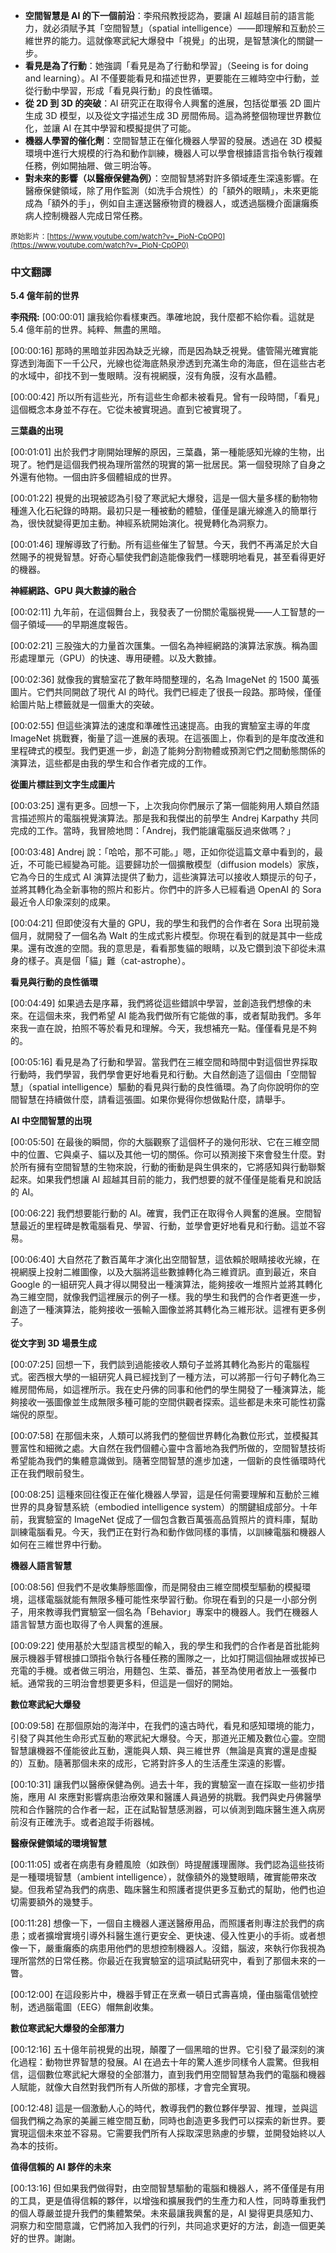 <!-- summary -->
- **空間智慧是 AI 的下一個前沿**：李飛飛教授認為，要讓 AI 超越目前的語言能力，就必須賦予其「空間智慧」（spatial intelligence）——即理解和互動於三維世界的能力。這就像寒武紀大爆發中「視覺」的出現，是智慧演化的關鍵一步。
- **看見是為了行動**：她強調「看見是為了行動和學習」（Seeing is for doing and learning）。AI 不僅要能看見和描述世界，更要能在三維時空中行動，並從行動中學習，形成「看見與行動」的良性循環。
- **從 2D 到 3D 的突破**：AI 研究正在取得令人興奮的進展，包括從單張 2D 圖片生成 3D 模型，以及從文字描述生成 3D 房間佈局。這為將整個物理世界數位化，並讓 AI 在其中學習和模擬提供了可能。
- **機器人學習的催化劑**：空間智慧正在催化機器人學習的發展。透過在 3D 模擬環境中進行大規模的行為和動作訓練，機器人可以學會根據語言指令執行複雜任務，例如開抽屜、做三明治等。
- **對未來的影響（以醫療保健為例）**：空間智慧將對許多領域產生深遠影響。在醫療保健領域，除了用作監測（如洗手合規性）的「額外的眼睛」，未來更能成為「額外的手」，例如自主運送醫療物資的機器人，或透過腦機介面讓癱瘓病人控制機器人完成日常任務。
<!-- endsummary -->

<small>原始影片：[https://www.youtube.com/watch?v=_PioN-CpOP0](https://www.youtube.com/watch?v=_PioN-CpOP0)</small>

### 中文翻譯

**5.4 億年前的世界**

**李飛飛:** [00:00:01]
讓我給你看樣東西。準確地說，我什麼都不給你看。這就是 5.4 億年前的世界。純粹、無盡的黑暗。

[00:00:16]
那時的黑暗並非因為缺乏光線，而是因為缺乏視覺。儘管陽光確實能穿透到海面下一千公尺，光線也從海底熱泉滲透到充滿生命的海底，但在這些古老的水域中，卻找不到一隻眼睛。沒有視網膜，沒有角膜，沒有水晶體。

[00:00:42]
所以所有這些光，所有這些生命都未被看見。曾有一段時間，「看見」這個概念本身並不存在。它從未被實現過。直到它被實現了。

**三葉蟲的出現**

[00:01:01]
出於我們才剛開始理解的原因，三葉蟲，第一種能感知光線的生物，出現了。牠們是這個我們視為理所當然的現實的第一批居民。第一個發現除了自身之外還有他物。一個由許多個體組成的世界。

[00:01:22]
視覺的出現被認為引發了寒武紀大爆發，這是一個大量多樣的動物物種進入化石紀錄的時期。最初只是一種被動的體驗，僅僅是讓光線進入的簡單行為，很快就變得更加主動。神經系統開始演化。視覺轉化為洞察力。

[00:01:46]
理解導致了行動。所有這些催生了智慧。今天，我們不再滿足於大自然賜予的視覺智慧。好奇心驅使我們創造能像我們一樣聰明地看見，甚至看得更好的機器。

**神經網路、GPU 與大數據的融合**

[00:02:11]
九年前，在這個舞台上，我發表了一份關於電腦視覺——人工智慧的一個子領域——的早期進度報告。

[00:02:21]
三股強大的力量首次匯集。一個名為神經網路的演算法家族。稱為圖形處理單元（GPU）的快速、專用硬體。以及大數據。

[00:02:36]
就像我的實驗室花了數年時間整理的，名為 ImageNet 的 1500 萬張圖片。它們共同開啟了現代 AI 的時代。我們已經走了很長一段路。那時候，僅僅給圖片貼上標籤就是一個重大的突破。

[00:02:55]
但這些演算法的速度和準確性迅速提高。由我的實驗室主導的年度 ImageNet 挑戰賽，衡量了這一進展的表現。在這張圖上，你看到的是年度改進和里程碑式的模型。我們更進一步，創造了能夠分割物體或預測它們之間動態關係的演算法，這些都是由我的學生和合作者完成的工作。

**從圖片標註到文字生成圖片**

[00:03:25]
還有更多。回想一下，上次我向你們展示了第一個能夠用人類自然語言描述照片的電腦視覺演算法。那是我和我傑出的前學生 Andrej Karpathy 共同完成的工作。當時，我冒險地問：「Andrej，我們能讓電腦反過來做嗎？」

[00:03:48]
Andrej 說：「哈哈，那不可能。」嗯，正如你從這篇文章中看到的，最近，不可能已經變為可能。這要歸功於一個擴散模型（diffusion models）家族，它為今日的生成式 AI 演算法提供了動力，這些演算法可以接收人類提示的句子，並將其轉化為全新事物的照片和影片。你們中的許多人已經看過 OpenAI 的 Sora 最近令人印象深刻的成果。

[00:04:21]
但即使沒有大量的 GPU，我的學生和我們的合作者在 Sora 出現前幾個月，就開發了一個名為 Walt 的生成式影片模型。你現在看到的就是其中一些成果。還有改進的空間。我的意思是，看看那隻貓的眼睛，以及它鑽到浪下卻從未濕身的樣子。真是個「貓」難（cat-astrophe）。

**看見與行動的良性循環**

[00:04:49]
如果過去是序幕，我們將從這些錯誤中學習，並創造我們想像的未來。在這個未來，我們希望 AI 能為我們做所有它能做的事，或者幫助我們。多年來我一直在說，拍照不等於看見和理解。今天，我想補充一點。僅僅看見是不夠的。

[00:05:16]
看見是為了行動和學習。當我們在三維空間和時間中對這個世界採取行動時，我們學習，我們學會更好地看見和行動。大自然創造了這個由「空間智慧」（spatial intelligence）驅動的看見與行動的良性循環。為了向你說明你的空間智慧在持續做什麼，請看這張圖。如果你覺得你想做點什麼，請舉手。

**AI 中空間智慧的出現**

[00:05:50]
在最後的瞬間，你的大腦觀察了這個杯子的幾何形狀、它在三維空間中的位置、它與桌子、貓以及其他一切的關係。你可以預測接下來會發生什麼。對於所有擁有空間智慧的生物來說，行動的衝動是與生俱來的，它將感知與行動聯繫起來。如果我們想讓 AI 超越其目前的能力，我們想要的就不僅僅是能看見和說話的 AI。

[00:06:22]
我們想要能行動的 AI。確實，我們正在取得令人興奮的進展。空間智慧最近的里程碑是教電腦看見、學習、行動，並學會更好地看見和行動。這並不容易。

[00:06:40]
大自然花了數百萬年才演化出空間智慧，這依賴於眼睛接收光線，在視網膜上投射二維圖像，以及大腦將這些數據轉化為三維資訊。直到最近，來自 Google 的一組研究人員才得以開發出一種演算法，能夠接收一堆照片並將其轉化為三維空間，就像我們這裡展示的例子一樣。我的學生和我們的合作者更進一步，創造了一種演算法，能夠接收一張輸入圖像並將其轉化為三維形狀。這裡有更多例子。

**從文字到 3D 場景生成**

[00:07:25]
回想一下，我們談到過能接收人類句子並將其轉化為影片的電腦程式。密西根大學的一組研究人員已經找到了一種方法，可以將那一行句子轉化為三維房間佈局，如這裡所示。我在史丹佛的同事和他們的學生開發了一種演算法，能夠接收一張圖像並生成無限多種可能的空間供觀者探索。這些都是未來可能性初露端倪的原型。

[00:07:58]
在那個未來，人類可以將我們的整個世界轉化為數位形式，並模擬其豐富性和細微之處。大自然在我們個體心靈中含蓄地為我們所做的，空間智慧技術希望能為我們的集體意識做到。隨著空間智慧的進步加速，一個新的良性循環時代正在我們眼前發生。

[00:08:25]
這種來回往復正在催化機器人學習，這是任何需要理解和互動於三維世界的具身智慧系統（embodied intelligence system）的關鍵組成部分。十年前，我實驗室的 ImageNet 促成了一個包含數百萬張高品質照片的資料庫，幫助訓練電腦看見。今天，我們正在對行為和動作做同樣的事情，以訓練電腦和機器人如何在三維世界中行動。

**機器人語言智慧**

[00:08:56]
但我們不是收集靜態圖像，而是開發由三維空間模型驅動的模擬環境，這樣電腦就能有無限多種可能性來學習行動。你現在看到的只是一小部分例子，用來教導我們實驗室一個名為「Behavior」專案中的機器人。我們在機器人語言智慧方面也取得了令人興奮的進展。

[00:09:22]
使用基於大型語言模型的輸入，我的學生和我們的合作者是首批能夠展示機器手臂根據口頭指令執行各種任務的團隊之一，比如打開這個抽屜或拔掉已充電的手機。或者做三明治，用麵包、生菜、番茄，甚至為使用者放上一張餐巾紙。通常我的三明治會想要更多料，但這是一個好的開始。

**數位寒武紀大爆發**

[00:09:58]
在那個原始的海洋中，在我們的遠古時代，看見和感知環境的能力，引發了與其他生命形式互動的寒武紀大爆發。今天，那道光正觸及數位心靈。空間智慧讓機器不僅能彼此互動，還能與人類、與三維世界（無論是真實的還是虛擬的）互動。隨著那個未來的成形，它將對許多人的生活產生深遠的影響。

[00:10:31]
讓我們以醫療保健為例。過去十年，我的實驗室一直在採取一些初步措施，應用 AI 來應對影響病患治療效果和醫護人員過勞的挑戰。我們與史丹佛醫學院和合作醫院的合作者一起，正在試點智慧感測器，可以偵測到臨床醫生進入病房前沒有正確洗手。或者追蹤手術器械。

**醫療保健領域的環境智慧**

[00:11:05]
或者在病患有身體風險（如跌倒）時提醒護理團隊。我們認為這些技術是一種環境智慧（ambient intelligence），就像額外的幾雙眼睛，確實能帶來改變。但我希望為我們的病患、臨床醫生和照護者提供更多互動式的幫助，他們也迫切需要額外的幾雙手。

[00:11:28]
想像一下，一個自主機器人運送醫療用品，而照護者則專注於我們的病患；或者擴增實境引導外科醫生進行更安全、更快速、侵入性更小的手術。或者想像一下，嚴重癱瘓的病患用他們的思想控制機器人。沒錯，腦波，來執行你我視為理所當然的日常任務。你最近在我實驗室的這項試點研究中，看到了那個未來的一瞥。

[00:12:00]
在這段影片中，機器手臂正在烹煮一頓日式壽喜燒，僅由腦電信號控制，透過腦電圖（EEG）帽無創收集。

**數位寒武紀大爆發的全部潛力**

[00:12:16]
五十億年前視覺的出現，顛覆了一個黑暗的世界。它引發了最深刻的演化過程：動物世界智慧的發展。AI 在過去十年的驚人進步同樣令人震驚。但我相信，這個數位寒武紀大爆發的全部潛力，直到我們用空間智慧為我們的電腦和機器人賦能，就像大自然對我們所有人所做的那樣，才會完全實現。

[00:12:48]
這是一個激動人心的時代，教導我們的數位夥伴學習、推理，並與這個我們稱之為家的美麗三維空間互動，同時也創造更多我們可以探索的新世界。要實現這個未來並不容易。它需要我們所有人採取深思熟慮的步驟，並開發始終以人為本的技術。

**值得信賴的 AI 夥伴的未來**

[00:13:16]
但如果我們做得對，由空間智慧驅動的電腦和機器人，將不僅僅是有用的工具，更是值得信賴的夥伴，以增強和擴展我們的生產力和人性，同時尊重我們的個人尊嚴並提升我們的集體繁榮。未來最讓我興奮的是，AI 變得更具感知力、洞察力和空間意識，它們將加入我們的行列，共同追求更好的方法，創造一個更美好的世界。謝謝。